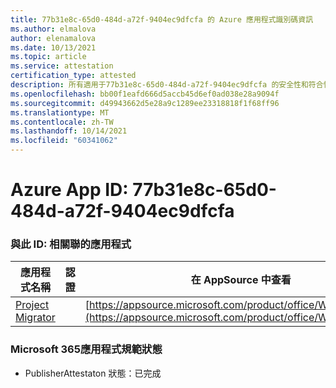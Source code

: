 ```yaml
---
title: 77b31e8c-65d0-484d-a72f-9404ec9dfcfa 的 Azure 應用程式識別碼資訊
ms.author: elmalova
author: elenamalova
ms.date: 10/13/2021
ms.topic: article
ms.service: attestation
certification_type: attested
description: 所有適用于77b31e8c-65d0-484d-a72f-9404ec9dfcfa 的安全性和符合性資訊資訊。
ms.openlocfilehash: bb00f1eafd666d5accb45d6ef0ad038e28a9094f
ms.sourcegitcommit: d49943662d5e28a9c1289ee23318818f1f68ff96
ms.translationtype: MT
ms.contentlocale: zh-TW
ms.lasthandoff: 10/14/2021
ms.locfileid: "60341062"
---
```

# <a name="azure-app-id-77b31e8c-65d0-484d-a72f-9404ec9dfcfa"></a>Azure App ID: 77b31e8c-65d0-484d-a72f-9404ec9dfcfa


### <a name="apps-associated-with-this-id"></a>與此 ID: 相關聯的應用程式
| **應用程式名稱** | **認證** | **在 AppSource 中查看** |
|--------------|---------------|-----------------------|
| [Project Migrator](https://docs.microsoft.com/microsoft-365-app-certification/forward/WA200003160) |  | [https://appsource.microsoft.com/product/office/WA200003160](https://appsource.microsoft.com/product/office/WA200003160) |

### <a name="microsoft-365-app-compliance-status"></a>Microsoft 365應用程式規範狀態
- PublisherAttestaton 狀態：已完成
